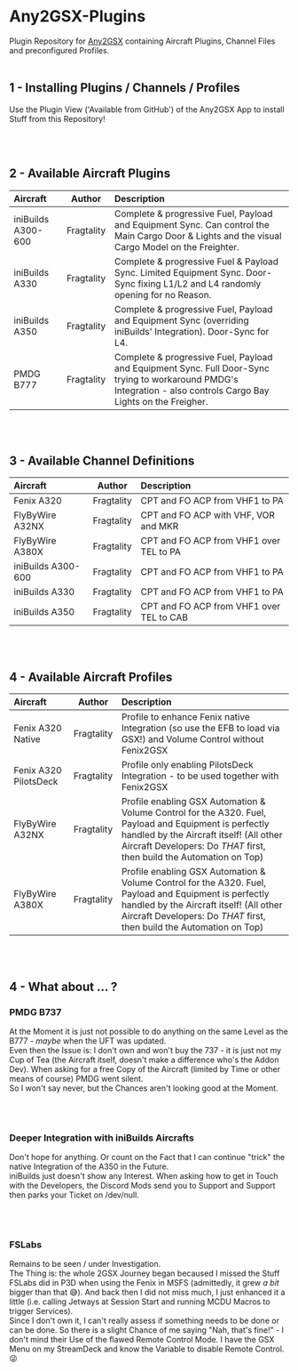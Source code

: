 # Any2GSX-Plugins

Plugin Repository for [Any2GSX](https://github.com/Fragtality/Any2GSX) containing Aircraft Plugins, Channel Files and preconfigured Profiles.
<br/><br/>

## 1 - Installing Plugins / Channels / Profiles

Use the Plugin View ('Available from GitHub') of the Any2GSX App to install Stuff from this Repository!<br/>

<br/><br/>

## 2 - Available Aircraft Plugins

| Aircraft | Author | Description |
| :-------------- | :---------: | :----------- |
| iniBuilds A300-600 | Fragtality | Complete & progressive Fuel, Payload and Equipment Sync. Can control the Main Cargo Door & Lights and the visual Cargo Model on the Freighter. |
| iniBuilds A330 | Fragtality | Complete & progressive Fuel & Payload Sync. Limited Equipment Sync. Door-Sync fixing L1/L2 and L4 randomly opening for no Reason. |
| iniBuilds A350 | Fragtality | Complete & progressive Fuel, Payload and Equipment Sync (overriding iniBuilds' Integration). Door-Sync for L4. |
| PMDG B777 | Fragtality | Complete & progressive Fuel, Payload and Equipment Sync. Full Door-Sync trying to workaround PMDG's Integration - also controls Cargo Bay Lights on the Freigher. |

<br/><br/>

## 3 - Available Channel Definitions

| Aircraft | Author | Description |
| :-------------- | :---------: | :----------- |
| Fenix A320 | Fragtality | CPT and FO ACP from VHF1 to PA |
| FlyByWire A32NX | Fragtality | CPT and FO ACP with VHF, VOR and MKR |
| FlyByWire A380X | Fragtality | CPT and FO ACP from VHF1 over TEL to PA |
| iniBuilds A300-600 | Fragtality | CPT and FO ACP from VHF1 to PA |
| iniBuilds A330 | Fragtality | CPT and FO ACP from VHF1 to PA |
| iniBuilds A350 | Fragtality | CPT and FO ACP from VHF1 over TEL to CAB |

<br/><br/>

## 4 - Available Aircraft Profiles

| Aircraft | Author | Description |
| :-------------- | :---------: | :----------- |
| Fenix A320 Native | Fragtality | Profile to enhance Fenix native Integration (so use the EFB to load via GSX!) and Volume Control without Fenix2GSX |
| Fenix A320 PilotsDeck | Fragtality | Profile only enabling PilotsDeck Integration - to be used together with Fenix2GSX |
| FlyByWire A32NX | Fragtality | Profile enabling GSX Automation & Volume Control for the A320. Fuel, Payload and Equipment is perfectly handled by the Aircraft itself! (All other Aircraft Developers: Do *THAT* first, then build the Automation on Top) |
| FlyByWire A380X | Fragtality | Profile enabling GSX Automation & Volume Control for the A320. Fuel, Payload and Equipment is perfectly handled by the Aircraft itself! (All other Aircraft Developers: Do *THAT* first, then build the Automation on Top) |

<br/><br/>

## 4 - What about ... ?

### PMDG B737

At the Moment it is just not possible to do anything on the same Level as the B777 - *maybe* when the UFT was updated.<br/>
Even then the Issue is: I don't own and won't buy the 737 - it is just not my Cup of Tea (the Aircraft itself, doesn't make a difference who's the Addon Dev). When asking for a free Copy of the Aircraft (limited by Time or other means of course) PMDG went silent.<br/>
So I won't say never, but the Chances aren't looking good at the Moment.

<br/><br/>

### Deeper Integration with iniBuilds Aircrafts

Don't hope for anything. Or count on the Fact that I can continue "trick" the native Integration of the A350 in the Future.<br/>
iniBuilds just doesn't show any Interest. When asking how to get in Touch with the Developers, the Discord Mods send you to Support and Support then parks your Ticket on /dev/null.

<br/><br/>

### FSLabs

Remains to be seen / under Investigation.<br/>
The Thing is: the whole 2GSX Journey began becaused I missed the Stuff FSLabs did in P3D when using the Fenix in MSFS (admittedly, it grew *a bit* bigger than that :sweat_smile:). And back then I did not miss much, I just enhanced it a little (i.e. calling Jetways at Session Start and running MCDU Macros to trigger Services).<br/>
Since I don't own it, I can't really assess if something needs to be done or can be done. So there is a slight Chance of me saying "Nah, that's fine!" - I don't mind their Use of the flawed Remote Control Mode. I have the GSX Menu on my StreamDeck and know the Variable to disable Remote Control. :stuck_out_tongue_winking_eye:

<br/><br/>
